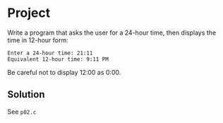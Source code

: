 # Project

Write a program that asks the user for a 24-hour time, then displays the time
in 12-hour form:

```
Enter a 24-hour time: 21:11
Equivalent 12-hour time: 9:11 PM
```

Be careful not to display 12:00 as 0:00.

## Solution

See `p02.c`
